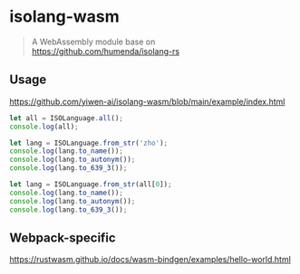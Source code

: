 # isolang-wasm
> A WebAssembly module base on https://github.com/humenda/isolang-rs

## Usage
https://github.com/yiwen-ai/isolang-wasm/blob/main/example/index.html

```js
let all = ISOLanguage.all();
console.log(all);

let lang = ISOLanguage.from_str('zho');
console.log(lang.to_name());
console.log(lang.to_autonym());
console.log(lang.to_639_3());

let lang = ISOLanguage.from_str(all[0]);
console.log(lang.to_name());
console.log(lang.to_autonym());
console.log(lang.to_639_3());
```

## Webpack-specific
https://rustwasm.github.io/docs/wasm-bindgen/examples/hello-world.html
